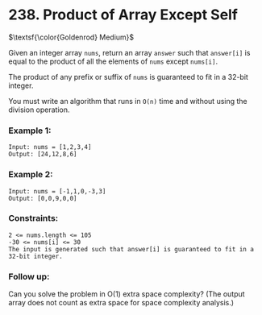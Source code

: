# 238. Product of Array Except Self

$\textsf{\color{Goldenrod} Medium}$

Given an integer array `nums`, return an array `answer` such that `answer[i]` is equal to the product of all the elements of `nums` except `nums[i]`.

The product of any prefix or suffix of `nums` is guaranteed to fit in a 32-bit integer.

You must write an algorithm that runs in `O(n)` time and without using the division operation.

### Example 1:

    Input: nums = [1,2,3,4]
    Output: [24,12,8,6]

### Example 2:

    Input: nums = [-1,1,0,-3,3]
    Output: [0,0,9,0,0]

### Constraints:

    2 <= nums.length <= 105
    -30 <= nums[i] <= 30
    The input is generated such that answer[i] is guaranteed to fit in a 32-bit integer.

### Follow up:

Can you solve the problem in O(1) extra space complexity? (The output array does not count as extra space for space complexity analysis.)
